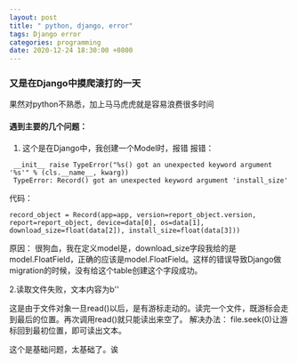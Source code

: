 ```yaml
---
layout: post
title: " python, django, error"
tags: Django error
categories: programming
date: 2020-12-24 18:30:00 +0800
---
```


### 又是在Django中摸爬滚打的一天
果然对python不熟悉，加上马马虎虎就是容易浪费很多时间

#### 遇到主要的几个问题：
1. 这个是在Django中，我创建一个Model时，报错
报错：

```
 __init__ raise TypeError("%s() got an unexpected keyword argument '%s'" % (cls.__name__, kwarg))
 TypeError: Record() got an unexpected keyword argument 'install_size'
```

代码：
```
record_object = Record(app=app, version=report_object.version, report=report_object, device=data[0], os=data[1], download_size=float(data[2]), install_size=float(data[3]))
```

原因：
很狗血，我在定义model是，download_size字段我给的是model.FloatField，正确的应该是model.FloatField。这样的错误导致Django做migration的时候，没有给这个table创建这个字段成功。




2.读取文件失败，文本内容为b''

这是由于文件对象一旦read()以后，是有游标走动的。读完一个文件，既游标会走到最后的位置。再次调用read()就只能读出来空了。
解决办法：
file.seek(0)让游标回到最初位置，即可读出文本。

这个是基础问题，太基础了。诶
